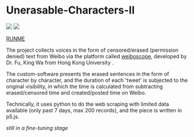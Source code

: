 # Unerasable-Characters-II

![](https://live.staticflickr.com/65535/49777309756_c10a86968d_c.jpg)
![](https://live.staticflickr.com/65535/49777633092_f8e67dd414_c.jpg)

[RUNME](https://siusoon.github.io/UnerasableCharactersII/code/)

The project collects voices in the form of censored/erased (permission denied) text from Weibo via the platform called [weiboscope](weiboscope.jmsc.hku.hk/), developed by Dr. Fu, King Wa from Hong Kong University .

The custom-software presents the erased sentences in the form of character by character, and the duration of each 'tweet' is subjected to the original visibility, in which the time is calculated from subtracting erased/censored time and created/posted time on Weibo. 

Technically, it uses python to do the web scraping with limited data available (only past 7 days, max 200 records), and the piece is written in p5.js. 

*still in a fine-tuning stage*
